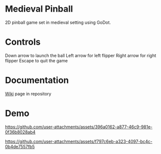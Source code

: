 # Medieval Pinball
2D pinball game set in medieval setting using GoDot.

# Controls
Down arrow to launch the ball Left arrow for left flipper Right arrow for right flipper Escape to quit the game

# Documentation
[Wiki](https://github.com/AdomasKairys/medieval_pinball/wiki) page in repository

# Demo



https://github.com/user-attachments/assets/396a0162-a877-46c9-981e-0f36b8028ab4



https://github.com/user-attachments/assets/f797c6eb-a323-4097-bc4c-0b4de7557fb5

